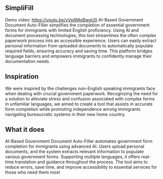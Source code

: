 ## SimpliFill

Demo video: https://youtu.be/vVp6MqBwgU0
AI-Based Government Document Auto-Filler simplifies the completion of essential government forms for immigrants with limited English proficiency. Using AI and document processing technologies, this tool streamlines the often complex paperwork process into an accessible experience. Users can easily extract personal information from uploaded documents to automatically populate required fields, ensuring accuracy and saving time. This platform bridges language barriers and empowers immigrants to confidently manage their documentation needs.

## Inspiration
We were inspired by the challenges non-English speaking immigrants face when dealing with crucial government paperwork. Recognizing the need for a solution to alleviate stress and confusion associated with complex forms in unfamiliar languages, we aimed to create a tool that assists in accurate form completion while promoting independence among immigrants navigating bureaucratic systems in their new home country.

## What it does
AI-Based Government Document Auto-Filler automates government form completion for immigrants using advanced AI. Users upload personal documents, and the system extracts relevant information to populate various government forms. Supporting multiple languages, it offers real-time translation and guidance throughout the process. The tool aims to reduce errors, save time, and improve accessibility to essential services for those who need them most
